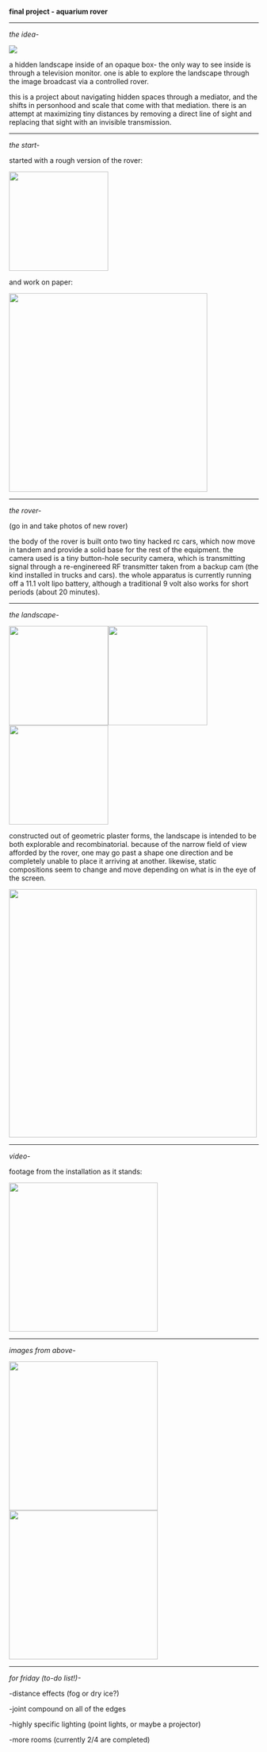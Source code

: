 **final project - aquarium rover**

----

*the idea-*

<img src="https://pbs.twimg.com/media/CUl2pMOUwAEFI_z.png">

a hidden landscape inside of an opaque box- the only way to see inside is through a television monitor. one is able to explore the landscape through the image broadcast via a controlled rover.

this is a project about navigating hidden spaces through a mediator, and the shifts in personhood and scale that come with that mediation. there is an attempt at maximizing tiny distances by removing a direct line of sight and replacing that sight with an invisible transmission.

----

*the start-*

started with a rough version of the rover:

<img src="https://pbs.twimg.com/media/CUHV0RIW4AAsXNu.jpg" width=200>

and work on paper:

<img src="https://pbs.twimg.com/media/CVx8V1fUsAE9Krv.png" width=400>

---

*the rover-*

(go in and take photos of new rover)

the body of the rover is built onto two tiny hacked rc cars, which now move in tandem and provide a solid base for the rest of the equipment. the camera used is a tiny button-hole security camera, which is transmitting signal through a re-enginereed RF transmitter taken from a backup cam (the kind installed in trucks and cars). the whole apparatus is currently running off a 11.1 volt lipo battery, although a traditional 9 volt also works for short periods (about 20 minutes). 

----

*the landscape-*

<img src="https://pbs.twimg.com/media/CVx7JHeU8AAN1In.png" height=200><img src="https://pbs.twimg.com/media/CVx7I6HU4AA_LhJ.png" height=200><img src="https://pbs.twimg.com/media/CVx7HxwUAAAYr3k.png" height=200>

constructed out of geometric plaster forms, the landscape is intended to be both explorable and recombinatorial. because of the narrow field of view afforded by the rover, one may go past a shape one direction and be completely unable to place it arriving at another. likewise, static compositions seem to change and move depending on what is in the eye of the screen. 

<img src="https://pbs.twimg.com/media/CVx6trjUkAQzBjb.jpg" width=500>

----

*video-*

footage from the installation as it stands:

<a href="https://youtu.be/2QS3fsRgDzw"><img src="https://pbs.twimg.com/media/CVzPSQ5WUAEGo-c.png" height=300></a>

----

*images from above-*

<img src="https://pbs.twimg.com/media/CVx8q5CVEAEqyWz.png" height=300>
<img src="https://pbs.twimg.com/media/CVx8U1BUkAAILNB.jpg" height=300>

----

*for friday (to-do list!)-*

-distance effects (fog or dry ice?)

-joint compound on all of the edges

-highly specific lighting (point lights, or maybe a projector)

-more rooms (currently 2/4 are completed)
